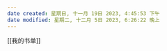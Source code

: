 ```yaml
---
date created: 星期日, 十一月 19日 2023, 4:45:53 下午
date modified: 星期二, 十二月 5日 2023, 6:26:22 晚上
---
```

[[我的书单]]

